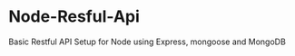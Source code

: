 Node-Resful-Api
===============

Basic Restful API Setup for Node using Express, mongoose and MongoDB
